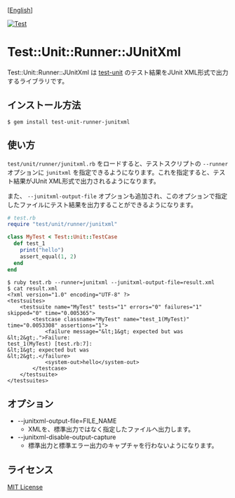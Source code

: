 [[English](README.md)]

[![Test](https://github.com/kenichiice/test-unit-runner-junitxml/workflows/Test/badge.svg)](https://github.com/kenichiice/test-unit-runner-junitxml/actions?query=workflow%3ATest+branch%3Amaster)

# Test::Unit::Runner::JUnitXml

Test::Unit::Runner::JUnitXml は [test-unit](https://github.com/test-unit/test-unit) のテスト結果をJUnit XML形式で出力するライブラリです。

## インストール方法

    $ gem install test-unit-runner-junitxml

## 使い方

`test/unit/runner/junitxml.rb` をロードすると、テストスクリプトの `--runner` オプションに `junitxml` を指定できるようになります。これを指定すると、テスト結果がJUnit XML形式で出力されるようになります。

また、 `--junitxml-output-file` オプションも追加され、このオプションで指定したファイルにテスト結果を出力することができるようになります。

```ruby
# test.rb
require "test/unit/runner/junitxml"

class MyTest < Test::Unit::TestCase
  def test_1
    print("hello")
    assert_equal(1, 2)
  end
end
```

```
$ ruby test.rb --runner=junitxml --junitxml-output-file=result.xml
$ cat result.xml
<?xml version="1.0" encoding="UTF-8" ?>
<testsuites>
	<testsuite name="MyTest" tests="1" errors="0" failures="1" skipped="0" time="0.005365">
		<testcase classname="MyTest" name="test_1(MyTest)" time="0.0053308" assertions="1">
			<failure message="&lt;1&gt; expected but was
&lt;2&gt;.">Failure:
test_1(MyTest) [test.rb:7]:
&lt;1&gt; expected but was
&lt;2&gt;.</failure>
			<system-out>hello</system-out>
		</testcase>
	</testsuite>
</testsuites>
```

## オプション

* --junitxml-output-file=FILE_NAME
  * XMLを、標準出力ではなく指定したファイルへ出力します。
* --junitxml-disable-output-capture
  * 標準出力と標準エラー出力のキャプチャを行わないようになります。

## ライセンス

[MIT License](https://opensource.org/licenses/MIT)
